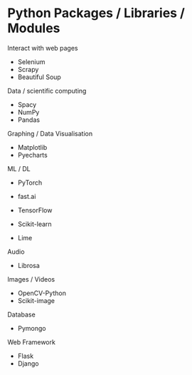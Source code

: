 # Python Packages / Libraries / Modules 

Interact with web pages

- Selenium
- Scrapy
- Beautiful Soup

Data / scientific computing

- Spacy
- NumPy
- Pandas

Graphing / Data Visualisation

- Matplotlib
- Pyecharts

ML / DL

- PyTorch
- fast.ai
- TensorFlow
- Scikit-learn



- Lime

Audio

- Librosa

Images / Videos

- OpenCV-Python
- Scikit-image

Database

- Pymongo

Web Framework

- Flask
- Django
